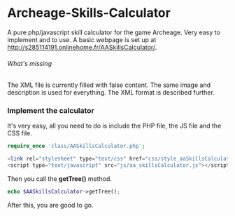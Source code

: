 Archeage-Skills-Calculator
==========================

A pure php/javascript skill calculator for the game Archeage. Very easy to implement and to use.
A basic webpage is set up at http://s285114191.onlinehome.fr/AASkillsCalculator/.

###### What's missing ######
The XML file is currently filled with false content. The same image and description is used for everything. The XML format is described further.

### Implement the calculator ###
It's very easy, all you need to do is include the PHP file, the JS file and the CSS file.
```php
require_once 'class/AASkillsCalculator.php';

<link rel="stylesheet" type="text/css" href="css/style_aaSkillsCalculator.css">
<script type="text/javascript" src="js/aa_skillsCalculator.js"></script>
```
Then you call the **getTree()** method.
```php
echo $AASkillsCalculator->getTree();
```
After this, you are good to go.
